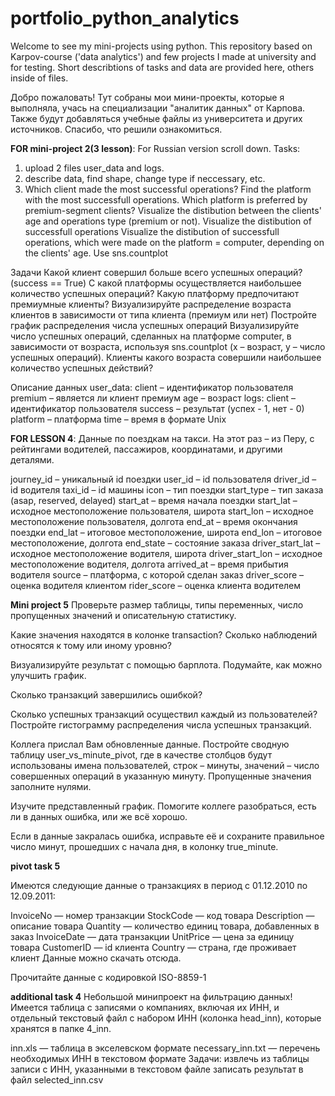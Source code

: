 # portfolio_python_analytics
Welcome to see my mini-projects using python. This repository based on Karpov-course ('data analytics') and few projects I made at university and for testing.
Short describtions of tasks and data are provided here, others inside of files.

Добро пожаловать! Тут собраны мои мини-проекты, которые я выполняла, учась на специализации "аналитик данных" от Карпова. Также будут добавляться учебные файлы из университета и других источников. Спасибо, что решили ознакомиться.

**FOR mini-project 2(3 lesson)**:
For Russian version scroll down.
Tasks:
1) upload 2 files  user_data and logs.
2) describe data, find shape, change type if neccessary, etc.
3) Which client made the most successful operations? 
Find the platform with the most successfull operations. 
Which platform is preferred by premium-segment clients? 
Visualize the distibution between the clients' age and operations type (premium or not).
Visualize the distibution of successfull operations
Visualize the distibution of successfull operations, which were made on the platform = computer, depending on the clients' age. Use sns.countplot

Задачи
Какой клиент совершил больше всего успешных операций? (success == True) С какой платформы осуществляется наибольшее количество успешных операций? Какую платформу предпочитают премиумные клиенты? Визуализируйте распределение возраста клиентов в зависимости от типа клиента (премиум или нет) Постройте график распределения числа успешных операций Визуализируйте число успешных операций, сделанных на платформе computer, в зависимости от возраста, используя sns.countplot (x – возраст, y – число успешных операций). Клиенты какого возраста совершили наибольшее количество успешных действий?

Описание данных user_data:
client – идентификатор пользователя premium – является ли клиент премиум age – возраст logs:
client – идентификатор пользователя success – результат (успех - 1, нет - 0) platform – платформа time – время в формате Unix

**FOR LESSON 4**:
Данные по поездкам на такси. На этот раз – из Перу, с рейтингами водителей, пассажиров, координатами, и другими деталями.

journey_id – уникальный id поездки
user_id – id пользователя
driver_id – id водителя
taxi_id – id машины
icon – тип поездки
start_type – тип заказа (asap, reserved, delayed)
start_at – время начала поездки
start_lat – исходное местоположение пользователя, широта
start_lon – исходное местоположение пользователя, долгота
end_at – время окончания поездки
end_lat – итоговое местоположение, широта
end_lon – итоговое местоположение, долгота
end_state – состояние заказа
driver_start_lat – исходное местоположение водителя, широта
driver_start_lon – исходное местоположение водителя, долгота
arrived_at – время прибытия водителя
source – платформа, с которой сделан заказ
driver_score – оценка водителя клиентом
rider_score – оценка клиента водителем

**Mini project 5**
Проверьте размер таблицы, типы переменных, число пропущенных значений и описательную статистику.

Какие значения находятся в колонке transaction? Сколько наблюдений относятся к тому или иному уровню?

Визуализируйте результат с помощью барплота. Подумайте, как можно улучшить график.

Сколько транзакций завершились ошибкой?

Сколько успешных транзакций осуществил каждый из пользователей? Постройте гистограмму распределения числа успешных транзакций.

Коллега прислал Вам обновленные данные. Постройте сводную таблицу user_vs_minute_pivot, где в качестве столбцов будут использованы имена пользователей, строк – минуты, значений – число совершенных операций в указанную минуту. Пропущенные значения заполните нулями.

Изучите представленный график. Помогите коллеге разобраться, есть ли в данных ошибка, или же всё хорошо.

Если в данные закралась ошибка, исправьте её и сохраните правильное число минут, прошедших с начала дня, в колонку true_minute.


**pivot task 5**

Имеются следующие данные о транзакциях в период с 01.12.2010 по 12.09.2011:

InvoiceNo — номер транзакции
StockCode — код товара
Description — описание товара
Quantity — количество единиц товара, добавленных в заказ
InvoiceDate — дата транзакции 
UnitPrice — цена за единицу товара
CustomerID — id клиента
Country — страна, где проживает клиент
Данные можно скачать отсюда.

Прочитайте данные с кодировкой ISO-8859-1

**additional task 4**
Небольшой минипроект на фильтрацию данных!
Имеется таблица с записями о компаниях, включая их ИНН, и отдельный текстовый файл с набором ИНН (колонка head_inn), которые хранятся в папке 4_inn.

inn.xls — таблица в экселевском формате
necessary_inn.txt — перечень необходимых ИНН в текстовом формате
Задачи:
извлечь из таблицы записи с ИНН, указанными в текстовом файле
записать результат в файл selected_inn.csv
